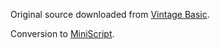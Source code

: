 Original source downloaded from [Vintage Basic](http://www.vintage-basic.net/games.html).

Conversion to [MiniScript](https://miniscript.org).
